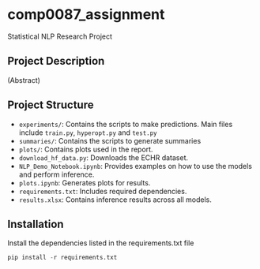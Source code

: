# comp0087_assignment
Statistical NLP Research Project

## Project Description
(Abstract)

## Project Structure
- `experiments/`: Contains the scripts to make predictions. Main files include `train.py`, `hyperopt.py` and `test.py`
- `summaries/`: Contains the scripts to generate summaries
- `plots/`: Contains plots used in the report.
- `download_hf_data.py`: Downloads the ECHR dataset.
- `NLP_Demo_Notebook.ipynb`: Provides examples on how to use the models and perform inference.
- `plots.ipynb`: Generates plots for results.
- `requirements.txt`: Includes required dependencies.
- `results.xlsx`: Contains inference results across all models.

## Installation
Install the dependencies listed in the requirements.txt file
```python
pip install -r requirements.txt

